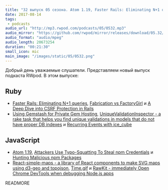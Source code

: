 ```yaml
---
title: "32 выпуск 05 сезона. Atom 1.19, Faster Rails: Eliminating N+1 queries, Hunting Malicious npm Packages, React-simple-maps и прочее"
date: 2017-08-14
tags:
 - podcasts
audio_url: "http://mp3.rwpod.com/podcasts/05/0532.mp3"
audio_mirror: "https://github.com/rwpod/mirror/releases/download/05.32/0532.mp3"
audio_format: "audio/mpeg"
audio_length: 20673254
duration: "00:21:30"
small_icon: mic
main_image: "/images/static/05/0532.png"
---
```


Добрый день уважаемые слушатели. Представляем новый выпуск подкаста RWpod. В этом выпуске:

## Ruby

 - [Faster Rails: Eliminating N+1 queries](http://semaphoreci.com/blog/2017/08/09/faster-rails-eliminating-n-plus-one-queries.html), [Fabrication vs FactoryGirl](https://ksylvest.com/posts/2017-08-12/fabrication-vs-factorygirl) и [A Deep Dive into CSRF Protection in Rails](https://medium.com/rubyinside/a-deep-dive-into-csrf-protection-in-rails-19fa0a42c0ef)
 - [Using Gemstash for Private Gem Hosting](https://blog.showoff.ie/using-gemstash-for-private-gem-hosting-8b6170da766c), [UniqueValidationInspector - a rake task that helps you find unique validations in models that do not have proper DB indexes](https://github.com/soulfly/unique_validation_inspector) и [Recurring Events with ice_cube](https://www.driftingruby.com/episodes/recurring-events-with-ice_cube)

## JavaScript

 - [Atom 1.19](http://blog.atom.io/2017/08/08/atom-1-19.html), [Attackers Use Typo-Squatting To Steal npm Credentials](https://threatpost.com/attackers-use-typo-squatting-to-steal-npm-credentials/127235/) и [Hunting Malicious npm Packages](https://duo.com/blog/hunting-malicious-npm-packages)
 - [React-simple-maps - a library of React components to make SVG maps using d3-geo and topojson](https://www.react-simple-maps.io/), [Time.gif](https://hookrace.net/blog/time.gif/) и [RawKit - immediately Open Chrome DevTools when debugging Node.js apps](https://github.com/darcyclarke/rawkit)

READMORE
